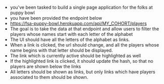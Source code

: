 - you've been tasked to build a single page application for the folks at puppy bowl
- you have been provided the endpoint below
- https://fsa-puppy-bowl.herokuapp.com/api/MY_COHORT/players
- The goal is to take the data at that endpoint and allow users to filter the players whose names start with each letter of the alphabet
- The UI should have all the letters of the alphabet as links.
- When a link is clicked, the url should change, and all the players whose name begins with that letter should be displayed.
- The link which is currently active should be highlighted as well
- If the highlighted link is clicked, it should update the hash, so that no players are shown below the links
- All letters should be shown as links, but only links which have players associated to them should be shown.
